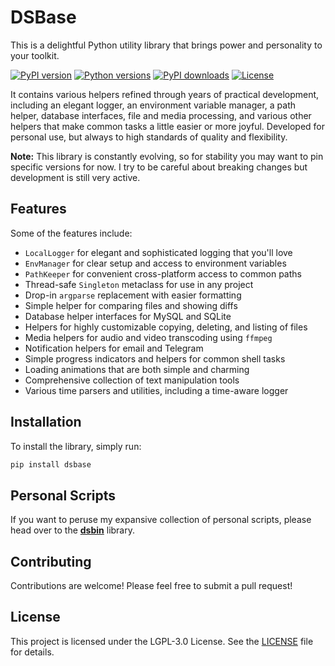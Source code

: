 # DSBase

This is a delightful Python utility library that brings power and personality to your toolkit.

[![PyPI version](https://img.shields.io/pypi/v/dsbase.svg)](https://pypi.org/project/dsbase/)
[![Python versions](https://img.shields.io/pypi/pyversions/dsbase.svg)](https://pypi.org/project/dsbase/)
[![PyPI downloads](https://img.shields.io/pypi/dm/dsbase.svg)](https://pypi.org/project/dsbase/)
[![License](https://img.shields.io/pypi/l/dsbase.svg)](https://github.com/dannystewart/dsbase/blob/main/LICENSE)


It contains various helpers refined through years of practical development, including an elegant logger, an environment variable manager, a path helper, database interfaces, file and media processing, and various other helpers that make common tasks a little easier or more joyful. Developed for personal use, but always to high standards of quality and flexibility.

**Note:** This library is constantly evolving, so for stability you may want to pin specific versions for now. I try to be careful about breaking changes but development is still very active.

## Features

Some of the features include:

- `LocalLogger` for elegant and sophisticated logging that you'll love
- `EnvManager` for clear setup and access to environment variables
- `PathKeeper` for convenient cross-platform access to common paths
- Thread-safe `Singleton` metaclass for use in any project
- Drop-in `argparse` replacement with easier formatting
- Simple helper for comparing files and showing diffs
- Database helper interfaces for MySQL and SQLite
- Helpers for highly customizable copying, deleting, and listing of files
- Media helpers for audio and video transcoding using `ffmpeg`
- Notification helpers for email and Telegram
- Simple progress indicators and helpers for common shell tasks
- Loading animations that are both simple and charming
- Comprehensive collection of text manipulation tools
- Various time parsers and utilities, including a time-aware logger

## Installation

To install the library, simply run:

```bash
pip install dsbase
```

## Personal Scripts

If you want to peruse my expansive collection of personal scripts, please head over to the [**dsbin**](https://github.com/dannystewart/dsbin/) library.

## Contributing

Contributions are welcome! Please feel free to submit a pull request!

## License

This project is licensed under the LGPL-3.0 License. See the [LICENSE](https://github.com/dannystewart/dsbase/blob/main/LICENSE) file for details.

